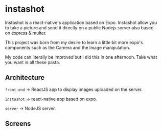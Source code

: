 # instashot

Instashot is a react-native's application based on Expo. Instashot allow you to take a picture and send it directly on a public Nodejs server also based on express & multer.

This project was born from my desire to learn a little bit more expo's components such as the Camera and the Image manipulation.

My code can literally be improved but I did this in one afternoon.
Take what you want in all these pasta.

## Architecture
```front-end``` -> ReactJS app to display images uploaded on the server.

```instashot``` -> react-native app based on expo.

```server``` -> NodeJS server.

## Screens